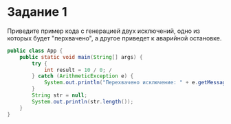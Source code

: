 # Задание 1

Приведите пример кода с генерацией двух исключений, одно из которых будет "перхвачено", а другое приведет к аварийной остановке.

```java
public class App {
    public static void main(String[] args) {
        try {
            int result = 10 / 0; /
        } catch (ArithmeticException e) {
            System.out.println("Перехвачено исключение: " + e.getMessage());
        }
        String str = null;
        System.out.println(str.length()); 
    }
}

```